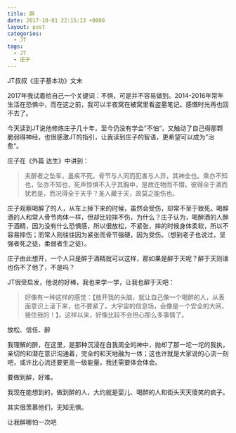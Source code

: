 ```yaml
---
title: 醉
date: 2017-10-01 22:15:13 +0800
layout: post
categories:
  - JT
tags:
  - JT
  - 庄子
---
```


JT叔叔《庄子基本功》文末

2017年我试着给自己一个关键词：不惧，可是并不容易做到。2014-2016年常年生活在恐惧中，而在这之前，我可以半夜窝在被窝里看盗墓笔记。感慨时光再也回不去了。

今天读到JT说他修炼庄子几十年，至今仍没有学会”不怕“，又触动了自己得那颗脆弱得神经，也很感激JT的指引，让我读到庄子的智语，更希望可以成为”治愈“。

庄子在《外篇 达生》中讲到：

> 夫醉者之坠车，虽疾不死。骨节与人同而犯害与人异，其神全也。乘亦不知也，坠亦不知也，死声惊惧不入乎其胸中，是故迕物而不慴。彼得全于酒而犹若是，而况得全于天乎？圣人藏于天，故莫之能伤也。

庄子观察喝醉了的人，从车上掉下来的时候，虽然会受伤，却常不至于致死。喝醉酒的人和常人骨节肉体一样，但却比较摔不伤，为什么？庄子认为，喝醉酒的人醉于酒精，因为没有什么恐惧感，所以很放松，不紧张，摔的时候身体柔软，所以不容易摔伤；而常人则往往因为紧张而骨节强硬，因为受伤。（想到老子也说过，坚强者死之徒，柔弱者生之徒）。

庄子由此想开，一个人只是醉于酒精就可以这样，那如果是醉于天呢？醉于天则谁也伤不了他了，不是吗？

JT很受启发，他说的好棒，我也来学一学，让我也醉于天吧：

> 好像有一种这样的感觉：【放开我的头脑，就让自己像一个喝醉的人，从表面意识上滚下来，也不要紧了。大宇宙的信息场，会像是一个安全的大网，接住我的！】。这样以来，好像比较不会担心那么多事情了。

放松、信任、醉

我理解的醉，在这里，是那种沉浸在自我周全的神中，抛却了那一坨一坨的我执，亲切的和潜在意识沟通着，完全的和天地融为一体；这也许就是大家说的心流一刻吧，或许比心流还要更高一级能量。我还需要体会体会。

要做到醉，好难。

我现在能想到的，做到醉的人，大约就是婴儿、喝醉的人和街头天天傻笑的疯子。

其实很羡慕他们，无知无惧。

让我醉哪怕一次吧
